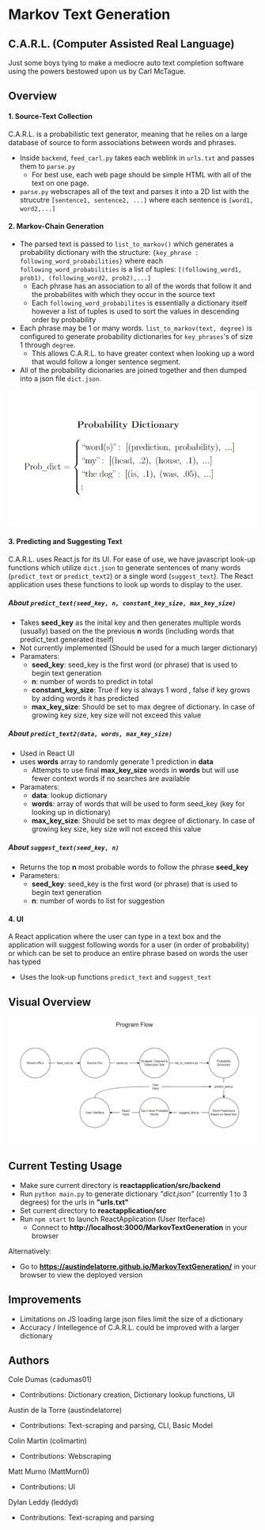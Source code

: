 # Markov Text Generation
## C.A.R.L. (Computer Assisted Real Language)
Just some boys tying to make a mediocre auto text completion software using the powers bestowed upon us by Carl McTague. 

## Overview

#### 1. Source-Text Collection
C.A.R.L. is a probabilistic text generator, meaning that he relies on a large database of source to form associations between words and phrases.
- Inside ```backend```, ```feed_carl.py``` takes each weblink in ```urls.txt``` and passes them to ```parse.py```
  - For best use, each web page should be simple HTML with all of the text on one page.
- ```parse.py``` webscrapes all of the text and parses it into a 2D list with the strucutre ```[sentence1, sentence2, ...]``` where each sentence is  ```[word1, word2,...]```


#### 2. Markov-Chain Generation
- The parsed text is passed to ```list_to_markov()``` which generates a probability dictionary with the structure: ```{key_phrase : following_word_probabilities}``` where each ```following_word_probabilities``` is a list of tuples: ```[(following_word1, prob1), (following_word2, prob2),...]```
  - Each phrase has an association to all of the words that follow it and the probabilites with which they occur in the source text
  - Each ```following_word_probabilites``` is essentially a dictionary itself however a list of tuples is used to sort the values in descending order by probability
- Each phrase may be 1 or many words. ```list_to_markov(text, degree)``` is configured to generate probability dictionaries for ```key_phrases```'s of size 1 through ```degree```.   
  - This allows C.A.R.L. to have greater context when looking up a word that would follow a longer sentence segment.
- All of the probability dicionaries are joined together and then dumped into a json file ```dict.json```.

![plot](diagrams/prob_dict.PNG)


#### 3. Predicting and Suggesting Text
C.A.R.L. uses React.js for its UI. For ease of use, we have javascript look-up functions which utilize ```dict.json``` to generate sentences of many words (```predict_text``` or ```predict_text2```)  or a single word (```suggest_text```). The React application uses these functions to look up words to display to the user.

##### About ```predict_text(seed_key, n, constant_key_size, max_key_size)```
- Takes **seed_key** as the inital key and then generates multiple words (usually) based on the the previous **n** words (including words that predict_text generated itself)
- Not currently implemented (Should be used for a much larger dictionary)
- Paramaters: 
  - **seed_key**: seed_key is the first word (or phrase) that is used to begin text generation
  - **n**: number of words to predict in total
  - **constant_key_size**: True if key is always 1 word , false if key grows by adding words it has predicted
  - **max_key_size**: Should be set to max degree of dictionary. In case of growing key size, key size will not exceed this value

##### About ```predict_text2(data, words, max_key_size)```
- Used in React UI
- uses **words** array to randomly generate 1 prediction in **data** 
  - Attempts to use final **max_key_size** words in **words** but will use fewer context words if no searches are available
- Paramaters: 
  - **data**: lookup dictionary
  - **words**: array of words that will be used to form seed_key (key for looking up in dictionary)
  - **max_key_size**: Should be set to max degree of dictionary. In case of growing key size, key size will not exceed this value
  
##### About ```suggest_text(seed_key, n)```
- Returns the top **n** most probable words to follow the phrase **seed_key**
- Parameters:
  - **seed_key**: seed_key is the first word (or phrase) that is used to begin text generation
  - **n**: number of words to list for suggestion


#### 4. UI
A React application where the user can type in a text box and the application will suggest following words for a user (in order of probability) or which can be set to produce an entire phrase based on words the user has typed
- Uses the look-up functions ```predict_text``` and ```suggest_text```


## Visual Overview
![plot](diagrams/flow_diagram.png)

## Current Testing Usage

- Make sure current directory is **reactapplication/src/backend**
- Run ```python main.py``` to generate dictionary *"dict.json"* (currently 1 to 3 degrees) for the urls in **"urls.txt"**
- Set current directory to **reactapplication/src**
- Run ```npm start``` to launch ReactApplication (User Iterface)
  - Connect to **http://localhost:3000/MarkovTextGeneration** in your browser

Alternatively:
- Go to **https://austindelatorre.github.io/MarkovTextGeneration/** in your browser to view the deployed version


## Improvements

- Limitations on JS loading large json files limit the size of a dictionary
- Accuracy / Intellegence of C.A.R.L. could be improved with a larger dictionary

## Authors

Cole Dumas (cadumas01)
- Contributions: Dictionary creation, Dictionary lookup functions, UI


Austin de la Torre (austindelatorre)
- Contributions: Text-scraping and parsing, CLI, Basic Model


Colin Martin (colimartin)
- Contributions: Webscraping


Matt Murno (MattMurn0)
- Contributions: UI


Dylan Leddy (leddyd)
- Contributions: Text-scraping and parsing
